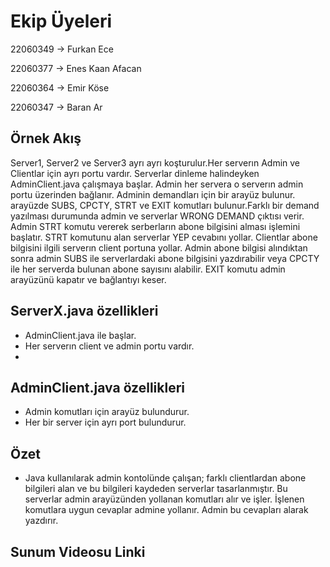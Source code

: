 # Ekip Üyeleri
22060349 -> Furkan Ece

22060377 -> Enes Kaan Afacan

22060364 -> Emir Köse

22060347 -> Baran Ar

## Örnek Akış

Server1, Server2 ve Server3 ayrı ayrı koşturulur.Her serverın Admin ve Clientlar için ayrı portu vardır. Serverlar dinleme halindeyken AdminClient.java çalışmaya başlar. Admin her servera o serverın admin portu üzerinden bağlanır. Adminin demandları için bir arayüz bulunur. arayüzde SUBS, CPCTY, STRT ve EXIT komutları bulunur.Farklı bir demand yazılması durumunda admin ve serverlar WRONG DEMAND çıktısı verir. Admin STRT komutu vererek serberların abone bilgisini alması işlemini başlatır. STRT komutunu alan serverlar YEP cevabını yollar. Clientlar abone bilgisini ilgili serverın client portuna yollar. Admin abone bilgisi alındıktan sonra admin SUBS ile serverlardaki abone bilgisini yazdırabilir veya CPCTY ile her serverda bulunan abone sayısını alabilir. EXIT komutu admin arayüzünü kapatır ve bağlantıyı keser.

## ServerX.java özellikleri
- AdminClient.java ile başlar.
- Her serverın client ve admin portu vardır.
- 


## AdminClient.java özellikleri
- Admin komutları için arayüz bulundurur.
- Her bir server için ayrı port bulundurur.

## Özet
- Java kullanılarak admin kontolünde çalışan; farklı clientlardan abone bilgileri alan ve bu bilgileri kaydeden serverlar tasarlanmıştır. Bu serverlar admin arayüzünden yollanan komutları alır ve işler. İşlenen komutlara uygun cevaplar admine yollanır. Admin bu cevapları alarak yazdırır.


## Sunum Videosu Linki
